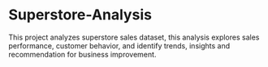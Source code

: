 # Superstore-Analysis
This project analyzes superstore sales dataset, this analysis explores sales performance, customer behavior,  and identify trends, insights and recommendation for business improvement.
